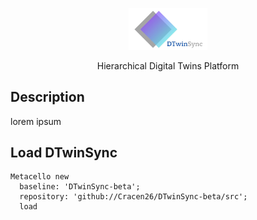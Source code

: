 <p align="center"><img alt="DTwinSync" src="logo.png" style="width: 25%; height: 25%">
<!-- <h1 align="center">Hierarchical Digital Twins Platform</h1> -->
  <p align="center">
    Hierarchical Digital Twins Platform
    <br>
  </p>
</p>

## Description
lorem ipsum
## Load DTwinSync
```
Metacello new
  baseline: 'DTwinSync-beta';
  repository: 'github://Cracen26/DTwinSync-beta/src';
  load
```
